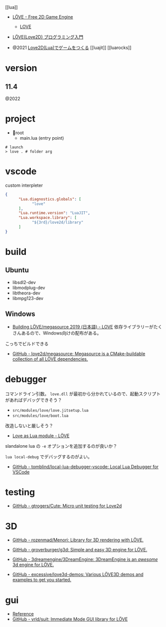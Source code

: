 [[lua]]

- [LÖVE - Free 2D Game Engine](https://love2d.org/)
	- [LOVE](https://love2d.org/wiki/Main_Page)

- [LÖVE(Love2D) プログラミング入門](https://love2d-programming.com/)
- @2021 [Love2D(Lua)でゲームをつくる](https://zenn.dev/m9m/scraps/52a88a63cdd1f4) [[luajit]] [[luarocks]]


# version
## 11.4
@2022

# project
+ 📁root
	+ main.lua (entry point)
```
# launch
> love . # folder arg
```

# vscode
custom interpleter
```json:.vscode/settings.json
{
      "Lua.diagnostics.globals": [
            "love"
      ],
      "Lua.runtime.version": "LuaJIT",
      "Lua.workspace.library": [
            "${3rd}/love2d/library"
      ]
}
```

# build

## Ubuntu
- libsdl2-dev
- libmodplug-dev
- libtheora-dev
- libmpg123-dev

## Windows
- [Building LÖVE/megasource 2019 (日本語) - LOVE](https://love2d.org/wiki/Building_L%C3%96VE/megasource_2019_(%E6%97%A5%E6%9C%AC%E8%AA%9E))
依存ライブラリーがたくさんあるので、Windows向けの配布がある。

こっちでビルドできる
- [GitHub - love2d/megasource: Megasource is a CMake-buildable collection of all LÖVE dependencies.](https://github.com/love2d/megasource)

# debugger
コマンドライン引数。
`love.dll` が最初から分かれているので、起動スクリプトがあればデバッグできそう？

- `src/modules/love/love.jitsetup.lua`
- `src/modules/love/boot.lua`

改造しないと厳しそう？
- [Love as Lua module - LÖVE](https://love2d.org/forums/viewtopic.php?t=86145)

slandalone lua の `-e` オプションを追加するのが良いか？

`lua local-debug` でデバッグするのがよい。
- [GitHub - tomblind/local-lua-debugger-vscode: Local Lua Debugger for VSCode](https://github.com/tomblind/local-lua-debugger-vscode)

# testing
- [GitHub - gtrogers/Cute: Micro unit testing for Love2d](https://github.com/gtrogers/Cute)

# 3D
- [GitHub - rozenmad/Menori: Library for 3D rendering with LÖVE.](https://github.com/rozenmad/Menori)
- [GitHub - groverburger/g3d: Simple and easy 3D engine for LÖVE.](https://github.com/groverburger/g3d)
- [GitHub - 3dreamengine/3DreamEngine: 3DreamEngine is an *awesome* 3d engine for LÖVE.](https://github.com/3dreamengine/3DreamEngine)

- [GitHub - excessive/love3d-demos: Various LÖVE3D demos and examples to get you started.](https://github.com/excessive/love3d-demos)

# gui
- [Reference](http://airstruck.github.io/luigi/doc/classes/Widget.html)
- [GitHub - vrld/suit: Immediate Mode GUI library for LÖVE](https://github.com/vrld/SUIT)
